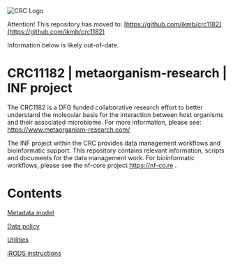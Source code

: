 ![CRC Logo](/images/logo-en_black.png)

Attention! This repository has moved to: [https://github.com/ikmb/crc1182](https://github.com/ikmb/crc1182)

Information below is likely out-of-date. 

# CRC11182 | metaorganism-research | INF project

The CRC1182 is a DFG funded collaborative research effort to better understand the molecular basis for the interaction between host organisms and their associated microbiome. For more information, please see: https://www.metaorganism-research.com/

The INF project within the CRC provides data management workflows and bioinformatic support. This repository contains relevant information, scripts and documents for the data management work. For bioinformatic workflows, please see the nf-core project https://nf-co.re .

# Contents

[Metadata model](metadata/README.md)

[Data policy](data_policy/README.md)

[Utilities](scripts/README.md)

[iRODS instructions](irods/README.md)


